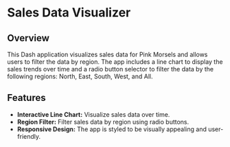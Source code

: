 # Sales Data Visualizer

## Overview

This Dash application visualizes sales data for Pink Morsels and allows users to filter the data by region. The app includes a line chart to display the sales trends over time and a radio button selector to filter the data by the following regions: North, East, South, West, and All.

## Features

- **Interactive Line Chart:** Visualize sales data over time.
- **Region Filter:** Filter sales data by region using radio buttons.
- **Responsive Design:** The app is styled to be visually appealing and user-friendly.
